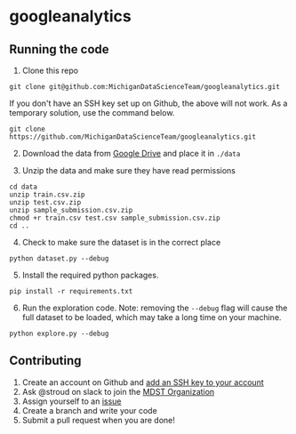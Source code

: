 # googleanalytics

## Running the code

1. Clone this repo
```
git clone git@github.com:MichiganDataScienceTeam/googleanalytics.git
```

If you don't have an SSH key set up on Github, the above will not work.
As a temporary solution, use the command below.
```
git clone https://github.com/MichiganDataScienceTeam/googleanalytics.git
```

2. Download the data from [Google Drive](https://drive.google.com/open?id=1gkD5foFI9vMZzIL_jhDSxiE3T4mGgOqQ) and place it in `./data`

3. Unzip the data and make sure they have read permissions
```
cd data
unzip train.csv.zip
unzip test.csv.zip
unzip sample_submission.csv.zip
chmod +r train.csv test.csv sample_submission.csv.zip
cd ..
```

4. Check to make sure the dataset is in the correct place
```
python dataset.py --debug
```

5. Install the required python packages.
```
pip install -r requirements.txt
```

6. Run the exploration code. Note: removing the `--debug` flag will
cause the full dataset to be loaded, which may take a long time on
your machine.
```
python explore.py --debug
```


## Contributing

1. Create an account on Github and [add an SSH key to your account](https://help.github.com/articles/adding-a-new-ssh-key-to-your-github-account/)
2. Ask @stroud on slack to join the [MDST Organization](https://github.com/MichiganDataScienceTeam)
3. Assign yourself to an [issue](https://github.com/MichiganDataScienceTeam/googleanalytics/issues)
4. Create a branch and write your code
5. Submit a pull request when you are done!

